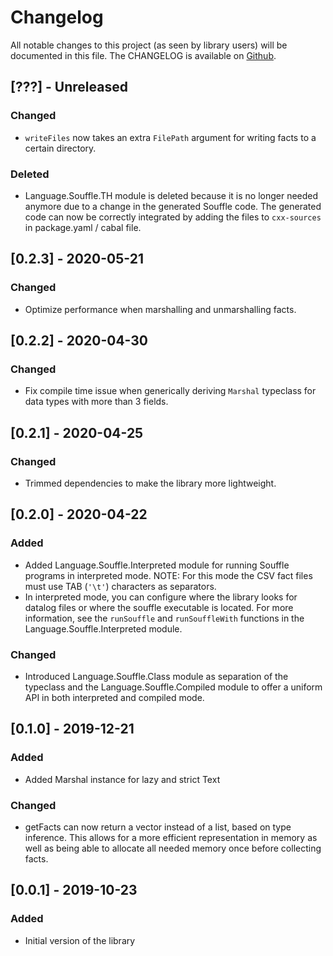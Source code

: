 
# Changelog

All notable changes to this project (as seen by library users) will be documented in this file.
The CHANGELOG is available on [Github](https://github.com/luc-tielen/souffle-haskell.git/CHANGELOG.md).

## [???] - Unreleased
### Changed

- `writeFiles` now takes an extra `FilePath` argument for writing facts to a
  certain directory.
  
### Deleted

- Language.Souffle.TH module is deleted because it is no longer needed anymore
  due to a change in the generated Souffle code. The generated code can now be
  correctly integrated by adding the files to `cxx-sources`
  in package.yaml / cabal file.
  

## [0.2.3] - 2020-05-21
### Changed

- Optimize performance when marshalling and unmarshalling facts.


## [0.2.2] - 2020-04-30
### Changed

- Fix compile time issue when generically deriving `Marshal` typeclass
  for data types with more than 3 fields.


## [0.2.1] - 2020-04-25
### Changed

- Trimmed dependencies to make the library more lightweight.


## [0.2.0] - 2020-04-22
### Added

- Added Language.Souffle.Interpreted module for running Souffle programs in interpreted mode.
  NOTE: For this mode the CSV fact files must use TAB (`'\t'`) characters as separators.
- In interpreted mode, you can configure where the library looks for datalog files or where
  the souffle executable is located. For more information, see the `runSouffle` and `runSouffleWith`
  functions in the Language.Souffle.Interpreted module.

### Changed

- Introduced Language.Souffle.Class module as separation of the typeclass and the
  Language.Souffle.Compiled module to offer a uniform API in both interpreted and compiled mode.


## [0.1.0] - 2019-12-21
### Added

- Added Marshal instance for lazy and strict Text

### Changed

- getFacts can now return a vector instead of a list, based on type inference.
  This allows for a more efficient representation in memory as well
  as being able to allocate all needed memory once before collecting facts.


## [0.0.1] - 2019-10-23
### Added

- Initial version of the library
